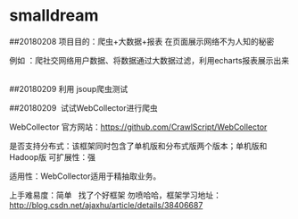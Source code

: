 # smalldream
##20180208
项目目的：爬虫+大数据+报表 在页面展示网络不为人知的秘密

例如 ：爬社交网络用户数据、将数据通过大数据过滤，利用echarts报表展示出来
 
 
##20180209
利用 jsoup爬虫测试

##20180209
 试试WebCollector进行爬虫
 
WebCollector
官方网站：https://github.com/CrawlScript/WebCollector

是否支持分布式：该框架同时包含了单机版和分布式版两个版本；单机版和Hadoop版
可扩展性：强

适用性：WebCollector适用于精抽取业务。

上手难易度：简单
 
找了个好框架 勿喷哈哈，框架学习地址：http://blog.csdn.net/ajaxhu/article/details/38406687
